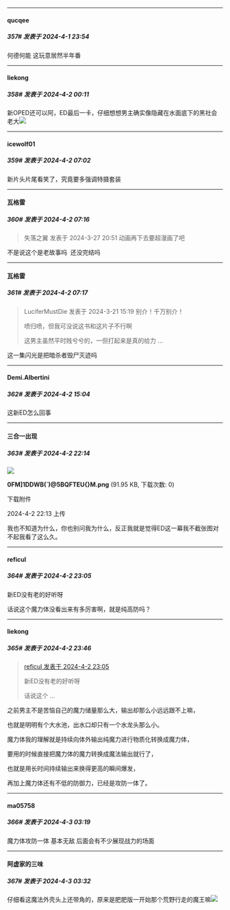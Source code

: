 ﻿
*****

####  qucqee  
##### 357#       发表于 2024-4-1 23:54

何德何能 这玩意居然半年番


*****

####  liekong  
##### 358#       发表于 2024-4-2 00:11

新OPED还可以阿，ED最后一卡，仔细想想男主确实像隐藏在水面底下的黑社会老大<img src="https://static.saraba1st.com/image/smiley/face2017/066.png" referrerpolicy="no-referrer">


*****

####  icewolf01  
##### 359#       发表于 2024-4-2 07:02

新片头片尾看笑了，究竟要多强调特摄套装


*****

####  瓦格雷  
##### 360#       发表于 2024-4-2 07:16

<blockquote>失落之翼 发表于 2024-3-27 20:51
动画再下去要超漫画了吧</blockquote>
不是说这个是老故事吗  还没完结吗


*****

####  瓦格雷  
##### 361#       发表于 2024-4-2 07:17

<blockquote>LuciferMustDie 发表于 2024-3-21 15:19
别介！千万别介！

喷归喷，但我可没说这书和这片子不行啊

这男主虽然平时贱兮兮的，一但打起来是真的给力 ...</blockquote>
这一集闪光是把暗杀者毁尸灭迹吗


*****

####  Demi.Albertini  
##### 362#       发表于 2024-4-2 15:04

这新ED怎么回事


*****

####  三合一出现  
##### 363#       发表于 2024-4-2 22:14

<img src="https://img.saraba1st.com/forum/202404/02/221349m2lht92eexyt9y8y.png" referrerpolicy="no-referrer">

<strong>0FM]1DDWB(`)@5BQFTEU{}M.png</strong> (91.95 KB, 下载次数: 0)

下载附件

2024-4-2 22:13 上传

我也不知道为什么，你也别问我为什么，反正我就是觉得ED这一幕我不截张图对不起我看了这么久。


*****

####  reficul  
##### 364#       发表于 2024-4-2 23:05

新ED没有老的好听呀

话说这个魔力体没看出来有多厉害啊，就是纯高防吗？


*****

####  liekong  
##### 365#       发表于 2024-4-2 23:46

<blockquote><a href="httphttps://bbs.saraba1st.com/2b/forum.php?mod=redirect&amp;goto=findpost&amp;pid=64465142&amp;ptid=2013567" target="_blank">reficul 发表于 2024-4-2 23:05</a>

新ED没有老的好听呀

话说这个 ...</blockquote>
之前男主不是苦恼自己的魔力储量那么大，输出却那么小远远跟不上嘛，

也就是明明有个大水池，出水口却只有一个水龙头那么小。

魔力体我的理解就是持续向体外输出纯魔力进行物质化转换成魔力体，

要用的时候直接把魔力体的魔力转换成魔法输出就行了，

也就是用长时间持续输出来换得更高的瞬间爆发，

再加上魔力体还有不低的防御力，已经是攻防一体了。


*****

####  ma05758  
##### 366#       发表于 2024-4-3 03:19

魔力体攻防一体 基本无敌
后面会有不少展现战力的场面


*****

####  阿虚家的三味  
##### 367#       发表于 2024-4-3 03:32

仔细看这魔法外壳头上还带角的，原来是肥肥版一开始那个荒野行走的魔王嘛<img src="https://static.saraba1st.com/image/smiley/face2017/067.png" referrerpolicy="no-referrer">

